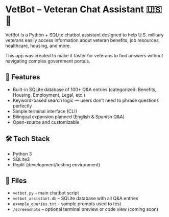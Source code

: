 # VetBot – Veteran Chat Assistant 🇺🇸🤖

VetBot is a Python + SQLite chatbot assistant designed to help U.S. military veterans easily access information about veteran benefits, job resources, healthcare, housing, and more.

This app was created to make it faster for veterans to find answers without navigating complex government portals.

## 🧠 Features

- Built-in SQLite database of 100+ Q&A entries (categorized: Benefits, Housing, Employment, Legal, etc.)
- Keyword-based search logic — users don’t need to phrase questions perfectly
- Simple terminal interface (CLI)
- Bilingual expansion planned (English & Spanish Q&A)
- Open-source and customizable

## 🛠 Tech Stack

- Python 3
- SQLite3
- Replit (development/testing environment)

## 📂 Files

- `vetbot.py` – main chatbot script
- `vetbot_assistant.db` – SQLite database with all Q&A entries
- `example_queries.txt` – sample prompts used to test
- `/screenshots` – optional terminal preview or code view (coming soon)
